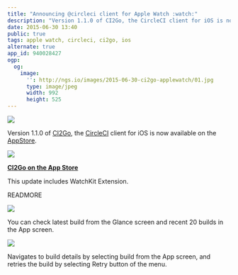 ```yaml
---
title: "Announcing @circleci client for Apple Watch :watch:"
description: "Version 1.1.0 of CI2Go, the CircleCI client for iOS is now available on the AppStore."
date: 2015-06-30 13:40
public: true
tags: apple watch, circleci, ci2go, ios
alternate: true
app_id: 940028427
ogp:
  og:
    image:
      '': http://ngs.io/images/2015-06-30-ci2go-applewatch/01.jpg
      type: image/jpeg
      width: 992
      height: 525
---
```


![](images/2015-06-30-ci2go-applewatch/01.jpg)

Version 1.1.0 of [CI2Go], the [CircleCI] client for iOS is now available on the [AppStore].

[![](images/appstore.svg)][AppStore]

**[CI2Go on the App Store][AppStore]**

This update includes WatchKit Extension.

READMORE

![](images/2015-06-30-ci2go-applewatch/watches1.png)

You can check latest build from the Glance screen and recent 20 builds in the App screen.

![](images/2015-06-30-ci2go-applewatch/watches2.png)

Navigates to build details by selecting build from the App screen, and retries the build by selecting Retry button of the menu.

[sf]: /2015/06/23/san-francisco/
[Apple Watch Hackathon]: http://www.hackathon.watch/
[CircleCI]: https://circleci.com/
[CI2Go]: /2014/11/26/ci2go/
[AppStore]: https://itunes.apple.com/app/id940028427?mt=8
